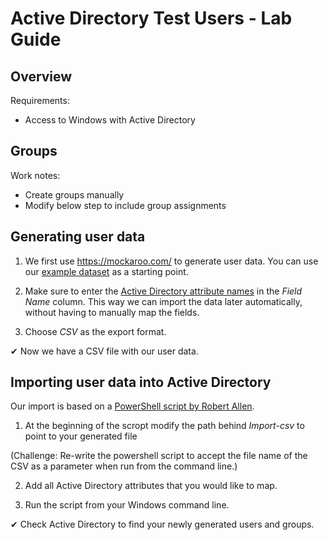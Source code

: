 # Active Directory Test Users - Lab Guide

## Overview

Requirements:

- Access to Windows with Active Directory

## Groups

Work notes:

- Create groups manually
- Modify below step to include group assignments

## Generating user data

1. We first use https://mockaroo.com/ to generate user data. You can use our [example dataset](https://mockaroo.com/2d94ad00) as a starting point.

2. Make sure to enter the [Active Directory attribute names](https://docs.microsoft.com/en-us/powershell/module/addsadministration/new-aduser?view=win10-ps) in the *Field Name* column. This way we can import the data later automatically, without having to manually map the fields.

3. Choose *CSV* as the export format.

✔ Now we have a CSV file with our user data.

## Importing user data into Active Directory

Our import is based on a [PowerShell script by Robert Allen](https://activedirectorypro.com/create-bulk-users-active-directory/). 

1. At the beginning of the scropt modify the path behind *Import-csv* to point to your generated file

(Challenge: Re-write the powershell script to accept the file name of the CSV as a parameter when run from the command line.)

2. Add all Active Directory attributes that you would like to map.

3. Run the script from your Windows command line.

✔ Check Active Directory to find your newly generated users and groups.

